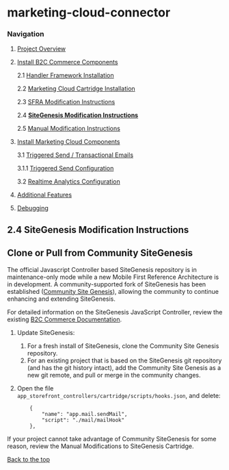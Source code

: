 <a name="Top"></a>
# marketing-cloud-connector

### Navigation
1. [Project Overview](1_0_Project_Overview.md#navlink)
2. [Install B2C Commerce Components](2_0_Commerce_Cloud_Component_Installation.md#navlink)
	
	2.1 [Handler Framework Installation](2_1_Handler-Installation.md#navlink)
	
	2.2 [Marketing Cloud Cartridge Installation](2_2_MarketingCloudCart.md#navlink)
	
	2.3 [SFRA Modification Instructions](2_3_Modification-Instructions-for-SFRA.md#navlink)
	
	2.4 [**SiteGenesis Modification Instructions**](2_4_Modification-Instructions-for-SiteGenesis.md#navlink)
				
	2.5 [Manual Modification Instructions](2_5_ManualModifications.md#navlink)

7. [Install Marketing Cloud Components](3_0_ModifyMarketingCloud.md#navlink)

	3.1 [Triggered Send / Transactional Emails](3_1_0_TriggeredSendTransactionalEmails.md#navlink)
	
	3.1.1 [Triggered Send Configuration](3_1_1_MCConnectorInstallation-TriggeredSendConfiguration.md#navlink)
	
	3.2 [Realtime Analytics Configuration](3_2_MCConnectorInstallation-RealtimeAnalyticsConfiguration.md#navlink)
	
11. [Additional Features](4_0_AdditionalFeatures.md#navlink)
12. [Debugging](5_0_Debugging.md#navlink)

<a name="navlink"></a>
## 2.4 SiteGenesis Modification Instructions #

<a name="Clone"></a>
## Clone or Pull from Community SiteGenesis 

The official Javascript Controller based SiteGenesis repository is in maintenance-only mode while a new Mobile First Reference Architecture is in development. A community-supported fork of SiteGenesis has been established ([Community Site Genesis](https://www.google.com/url?q=https://github.com/SalesforceCommerceCloud/community-sitegenesis)), allowing the community to continue enhancing and extending SiteGenesis.

For detailed information on the SiteGenesis JavaScript Controller, review the existing [B2C Commerce Documentation](https://documentation.demandware.com/DOC1/topic/com.demandware.dochelp/SGJC/SiteGenesisSetup.html?cp=0_4_13).

1. Update SiteGenesis:
    1. For a fresh install of SiteGenesis, clone the Community Site Genesis repository.
    2. For an existing project that is based on the SiteGenesis git repository (and has the git history intact), add the Community Site Genesis as a new git remote, and pull or merge in the community changes.
    
2. Open the file `app_storefront_controllers/cartridge/scripts/hooks.json`, and delete: 

    ```:::javascript
        {
            "name": "app.mail.sendMail",
            "script": "./mail/mailHook"
        },
	```
  

If your project cannot take advantage of Community SiteGenesis for some reason, review the Manual Modifications to SiteGenesis Cartridge.

[Back to the top](#Top)